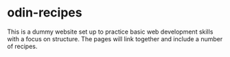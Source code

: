 # odin-recipes

This is a dummy website set up to practice basic web development skills with a focus on structure. The pages will link together and include a number of recipes.